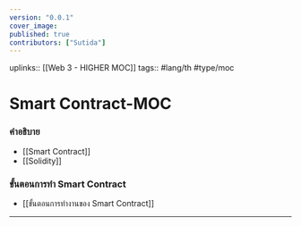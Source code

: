 ```yaml
---
version: "0.0.1"
cover_image:
published: true
contributors: ["Sutida"]
---
```

uplinks:: [[Web 3 - HIGHER MOC]]
tags:: #lang/th #type/moc

# Smart Contract-MOC
### คำอธิบาย
- [[Smart Contract]]
- [[Solidity]]

### ขั้นตอนการทำ Smart Contract
- [[ขั้นตอนการทำงานของ Smart Contract]]
---



